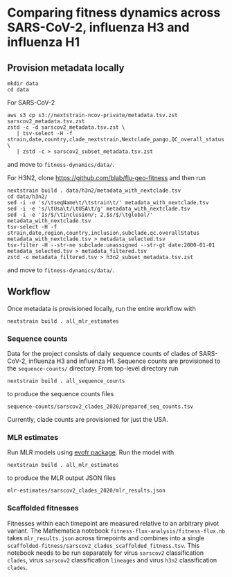 # Comparing fitness dynamics across SARS-CoV-2, influenza H3 and influenza H1

## Provision metadata locally

```
mkdir data
cd data
```

For SARS-CoV-2
```
aws s3 cp s3://nextstrain-ncov-private/metadata.tsv.zst sarscov2_metadata.tsv.zst
zstd -c -d sarscov2_metadata.tsv.zst \
   | tsv-select -H -f strain,date,country,clade_nextstrain,Nextclade_pango,QC_overall_status \
   | zstd -c > sarscov2_subset_metadata.tsv.zst
```
and move to `fitness-dynamics/data/`.

For H3N2, clone https://github.com/blab/flu-geo-fitness and then run
```
nextstrain build . data/h3n2/metadata_with_nextclade.tsv
cd data/h3n2/
sed -i -e 's/\tseqName\t/\tstrain\t/' metadata_with_nextclade.tsv
sed -i -e 's/\tUsa\t/\tUSA\t/g' metadata_with_nextclade.tsv
sed -i -e '1s/$/\tinclusion/; 2,$s/$/\tglobal/' metadata_with_nextclade.tsv
tsv-select -H -f strain,date,region,country,inclusion,subclade,qc.overallStatus metadata_with_nextclade.tsv > metadata_selected.tsv
tsv-filter -H --str-ne subclade:unassigned --str-gt date:2000-01-01 metadata_selected.tsv > metadata_filtered.tsv
zstd -c metadata_filtered.tsv > h3n2_subset_metadata.tsv.zst
```
and move to `fitness-dynamics/data/`.

## Workflow

Once metadata is provisioned locally, run the entire workflow with
```
nextstrain build . all_mlr_estimates
```

### Sequence counts

Data for the project consists of daily sequence counts of clades of SARS-CoV-2,
influenza H3 and influenza H1. Sequence counts are provisioned to the
`sequence-counts/` directory. From top-level directory run
```
nextstrain build . all_sequence_counts
```
to produce the sequence counts files
```
sequence-counts/sarscov2_clades_2020/prepared_seq_counts.tsv
```
Currently, clade counts are provisioned for just the USA.

### MLR estimates

Run MLR models using [evofr package](https://github.com/blab/evofr). Run the
model with
```
nextstrain build . all_mlr_estimates
```
to produce the MLR output JSON files
```
mlr-estimates/sarscov2_clades_2020/mlr_results.json
```

### Scaffolded fitnesses

Fitnesses within each timepoint are measured relative to an arbitrary pivot variant. The Mathematica notebook `fitness-flux-analysis/fitness-flux.nb` takes `mlr_results.json` across timepoints and combines into a single `scaffolded-fitness/sarscov2_clades_scaffolded_fitness.tsv`. This notebook needs to be run separately for virus `sarscov2` classification `clades`, virus `sarscov2` classification `lineages` and virus `h3n2` classification `clades`. 
